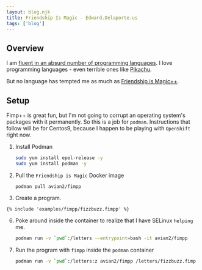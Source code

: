 ```yaml
---
layout: blog.njk
title: Friendship Is Magic - Edward.Delaporte.us
tags: ['blog']
---
```


## Overview

I am [fluent in an absurd number of programming languages](/me/code).
I love programming languages - even terrible ones like [Pikachu](/pikachu).

But no language has tempted me as much as [Friendship is Magic++](https://github.com/avian2/fimpp).

## Setup

Fimp++ is great fun, but I'm not going to corrupt an operating system's packages with it permanently.
So this is a job for `podman`.
Instructions that follow will be for Centos9, because I happen to be playing with `OpenShift` right now.

1. Install Podman

	```sh
	sudo yum install epel-release -y
	sudo yum install podman -y
	```

2. Pull the `Friendship is Magic` Docker image

	`podman pull avian2/fimpp`

3. Create a program.

```
{% include 'examples/fimpp/fizzbuzz.fimpp' %}
```

6. Poke around inside the container to realize that I have SELinux `helping` me.


	```sh
	podman run -v `pwd`:/letters --entrypoint=bash -it avian2/fimpp
	```

7. Run the program with `fimpp` inside the `podman` container


	```sh
	podman run -v `pwd`:/letters:z avian2/fimpp /letters/fizzbuzz.fimp
	```
